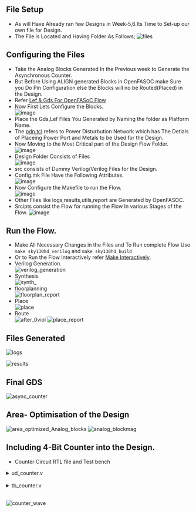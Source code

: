 


## File Setup
- As will Have Already ran few Designs in Week-5,6.Its Time to Set-up our own file for Design.
- The File is Located and Having Folder As Follows;
![files](https://user-images.githubusercontent.com/53760504/229281015-b1ac909c-6463-4935-97dd-09fa5c4be534.png)
## Configuring the Files
- Take the Analog Blocks Generated In the Previous week to Generate the Asynchronous Counter.<br/>
- But Before Using ALIGN generated Blocks in OpenFASOC make Sure you Do Pin Configuration else the Blocks will no be Routed(Placed) in the Design.<br/>
- Refer [Lef & Gds For OpenFASoC Flow](https://docs.google.com/document/d/1kP4OfnfTaRnrvsRnuF9YNMRlUsCW8RBZV5Tn6Ta41eM/edit)<br/>
- Now First Lets Configure the Blocks.<br/>
![image](https://user-images.githubusercontent.com/53760504/229282071-205a8229-9eea-45c3-a707-e3dd07b89989.png)
- Place the Gds,Lef Files You Generated by Naming the folder as Platform Name.<br/>
- The [pdn.tcl](https://github.com/Jayanth-sharma/msvsd2stepadc/blob/main/Week6/async_counter-gen/blocks/sky130hd/pdn.tcl) refers to Power Disturbution Network which has The Detials of Placeing Power Port and Metals to be Used for the Design.<br/>
- Now Moving to the Most Critical part of the Design Flow Folder.<br/>
![image](https://user-images.githubusercontent.com/53760504/229283614-305ace24-8534-4d4b-9f47-9f02adaf5538.png)
- Design Folder Consists of Files <br/>
![image](https://user-images.githubusercontent.com/53760504/229284442-4cfe013a-c9d2-463d-8090-512f5de1dbe2.png)
- src consists of Dummy Verilog/Verilog Files for the Design.<br/>
- Config.mk File Have the Following Attributes.<br/>
![image](https://user-images.githubusercontent.com/53760504/229284727-c71e3e22-0b6c-45a2-bd29-c0b6e2ccf335.png)
- Now Configure the Makefile to run the Flow.<br/>
![image](https://user-images.githubusercontent.com/53760504/229284795-774bab42-f49a-47c3-97ba-5ceac5c3a888.png)
- Other Files like logs,results,utils,report are Generated by OpenFASOC.
- Srcipts consist the Flow for running the Flow In various Stages of the Flow.
![image](https://user-images.githubusercontent.com/53760504/229284985-4c5ac43d-82a9-44d8-9d7b-422fe93f65a3.png)
## Run the Flow.
- Make All Necessary Changes in the Files and To Run complete Flow Use `make sky130hd_verilog` and `make sky130hd_build`
- Or to Run the Flow Interactively refer [Make Interactively](https://github.com/idea-fasoc/OpenFASOC/blob/b9784507aac426970b56492f8327033e1a4feb15/docs/source/flow-ldo.rst).
- Verilog Generation.<br/>
![verilog_generation](https://user-images.githubusercontent.com/53760504/229285191-4cef5afa-57d9-49d5-8ec1-244ce1037858.png)
- Synthesis<br/>
![synth_](https://user-images.githubusercontent.com/53760504/229285202-1bfed663-f125-4cfd-a2a8-4a6ed4daa950.png)
- floorplanning<br/>
![floorplan_report](https://user-images.githubusercontent.com/53760504/229285214-b72fb4df-4ec4-4611-b03f-822d5db205de.png)
- Place<br/>
![place](https://user-images.githubusercontent.com/53760504/229285227-aa5f2ea3-fbeb-43da-b52a-e6dd1af40ee0.png)
- Route<br/>
![after_0viol](https://user-images.githubusercontent.com/53760504/229285258-0ff80dbd-f6e5-44a1-afae-b8875a06f7d1.png)
![place_report](https://user-images.githubusercontent.com/53760504/229285264-17fbb4f3-4dcd-41ca-a41f-2f1daee04263.png)
## Files Generated<br/>
![logs](https://user-images.githubusercontent.com/53760504/229285297-f54243c1-6b6d-4073-99ad-b2c90f2efef7.png)

![results](https://user-images.githubusercontent.com/53760504/229285294-4a756a9d-c6bf-4057-802d-47b591135daa.png)
## Final GDS
![async_counter](https://user-images.githubusercontent.com/53760504/229285314-ef3187d7-4a1e-4e20-a112-e5c75e0edd71.png)
## Area- Optimisation of the Design
![area_optimized_Analog_blocks](https://user-images.githubusercontent.com/53760504/229285336-becdbe92-db77-4bfb-8720-e78aee6276e4.png)
![analog_blockmag](https://user-images.githubusercontent.com/53760504/229285340-4205d8b7-7379-4d25-aa1a-02c27d3237e5.png)
## Including 4-Bit Counter into the Design.
- Counter Circuit RTL file and Test bench<br/>
<details><summary>ud_counter.v</summary>

```
module ud_counter (input clk,
                input rstn,
                output reg [3:0] out);
wire [3:0] cnt;              
tff t0(.clk(clk),.rstn(rstn),.t(1'b1),.q(cnt[0]));
tff t1(.clk(cnt[0]),.rstn(rstn),.t(1'b1),.q(cnt[1]));
tff t2(.clk(cnt[1]),.rstn(rstn),.t(1'b1),.q(cnt[2]));
tff t3(.clk(cnt[2]),.rstn(rstn),.t(1'b1),.q(cnt[3]));               
always@*
begin
 out<=cnt;
end
endmodule

module tff(input clk,input rstn,input t,output reg q);
always @ (negedge clk)begin
if(!rstn)
  q<=0;
else 
   if(t)
    q<=~q;
   else
    q<=q;
end
endmodule 

```
</details><br>
<details><summary>tb_counter.v</summary>

```
`timescale 1ns/1ps
module tb_counter();
reg clk,rstn;
wire [3:0]out;

ud_counter c0(clk,rstn,out);

always #5 clk=~clk;
initial
 begin
    $dumpfile("tb_counter.vcd");
    $dumpvars(0,tb_counter);
 end

initial begin
  clk<=0;
  rstn<=0;
  #20 rstn<=1;
  #150 rstn<=0;
  #50 rstn<=1;
  #200$finish;
end
endmodule
 

```
</details><br>


![counter_wave](https://user-images.githubusercontent.com/53760504/229285385-1e16b8cd-13e4-4cce-9416-e3ec7391527e.png)
